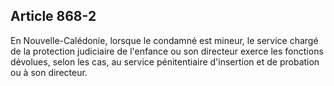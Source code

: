Article 868-2
----
En Nouvelle-Calédonie, lorsque le condamné est mineur, le service chargé de la
protection judiciaire de l'enfance ou son directeur exerce les fonctions
dévolues, selon les cas, au service pénitentiaire d'insertion et de probation ou
à son directeur.
